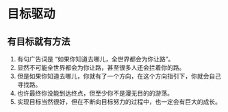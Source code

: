 # 目标驱动


## 有目标就有方法
1. 有句广告词是 “如果你知道去哪儿，全世界都会为你让路”。
2. 显然不可能全世界都会为你让路，甚至很多人还会拦着你的路。
3. 但是如果你知道去哪儿，你就有了一个方向，在这个方向指引下，你就会自己寻找路。
4. 也许最终你没能到达终点，但至少你不是漫无目的的游荡。
5. 实现目标当然很好，但在不断向目标努力的过程中，也一定会有巨大的成长。